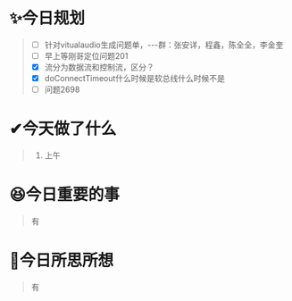 # ✨今日规划

> - [ ] 针对vitualaudio生成问题单，---群：张安详，程鑫，陈全全，李金奎
> - [ ] 早上等刚哥定位问题201
> - [X] 流分为数据流和控制流，区分？
> - [X] doConnectTimeout什么时候是软总线什么时候不是
> - [ ] 问题2698

# ✔今天做了什么

> 1. 上午

# 😆今日重要的事

> 有

# 🤔今日所思所想

> 有

